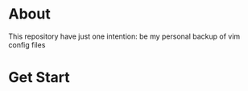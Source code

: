 About
==========
This repository have just one intention: be my personal backup of vim config files

Get Start
==========
